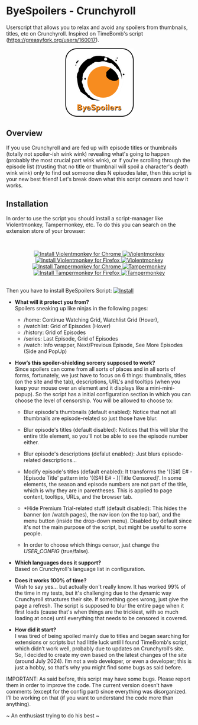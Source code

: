 # ByeSpoilers - Crunchyroll
Userscript that allows you to relax and avoid any spoilers from thumbnails, titles, etc on Crunchyroll. Inspired on TimeBomb's script (https://greasyfork.org/users/160017).  

<p align="center">
    <picture>
        <img src="assets-images/logov2.png" width="185">
    </picture>
</p>

<h2>Overview</h2>
If you use Crunchyroll and are fed up with episode titles or thumbnails (totally not spoiler-ish wink wink) revealing what's going to happen (probably the most crucial part wink wink), or if you're scrolling through the episode list (trusting that no title or thumbnail will spoil a character's death wink wink) only to find out someone dies N episodes later, then this script is your new best friend! Let's break down what this script censors and how it works.

<h2>Installation</h2>
<p>In order to use the script you should install a script-manager like Violentmonkey, Tampermonkey, etc. To do this you can search on the extension store of your browser:</p>

<br>
<p align="center">
<a href="https://chrome.google.com/webstore/detail/violentmonkey/dhdgffkkebhmkfjojejmpbldmpobfkfo" target="_blank">
  <img src="https://img.shields.io/badge/Install%20for%20Chrome-brightgreen?style=flat&logo=googlechrome&logoColor=white" alt="Install Violentmonkey for Chrome">
  <img src="https://img.shields.io/static/v1?label=&message=Violentmonkey&color=blue&logo=violentmonkey&logoColor=white" alt="Violentmonkey">
</a>

<a href="https://addons.mozilla.org/en-US/firefox/addon/violentmonkey/" target="_blank">
  <img src="https://img.shields.io/badge/Install%20for%20Firefox-orange?style=flat&logo=firefox&logoColor=white" alt="Install Violentmonkey for Firefox">
  <img src="https://img.shields.io/static/v1?label=&message=Violentmonkey&color=blue&logo=violentmonkey&logoColor=white" alt="Violentmonkey">
</a>

<br>
<a href="https://chrome.google.com/webstore/detail/tampermonkey/dhdgffkkebhmkfjojejmpbldmpobfkfo" target="_blank">
  <img src="https://img.shields.io/badge/Install%20for%20Chrome-brightgreen?style=flat&logo=googlechrome&logoColor=white" alt="Install Tampermonkey for Chrome">
  <img src="https://img.shields.io/static/v1?label=&message=Tampermonkey&color=black&logo=tampermonkey&logoColor=white" alt="Tampermonkey">
</a>

<a href="https://addons.mozilla.org/en-US/firefox/addon/tampermonkey/" target="_blank">
  <img src="https://img.shields.io/badge/Install%20for%20Firefox-orange?style=flat&logo=firefox&logoColor=white" alt="Install Tampermonkey for Firefox">
  <img src="https://img.shields.io/static/v1?label=&message=Tampermonkey&color=black&logo=tampermonkey&logoColor=white" alt="Tampermonkey">
</a>
</p>
<br>
Then you have to install ByeSpoilers Script: <a href="https://github.com/zAlfok/ByeSpoilers-Crunchyroll/raw/master/scripts/byeSpoilers_Crunchyroll.user.js" target="_blank">
  <img src="https://img.shields.io/badge/Install-ByeSpoilers-brightgreen" alt="Install">
</a>

- <b>What will it protect you from?</b><br> 
Spoilers sneaking up like ninjas in the following pages:
    - /home: Continue Watching Grid, Watchlist Grid (Hover),
    - /watchlist: Grid of Episodes (Hover)
    - /history: Grid of Episodes
    - /series: Last Episode, Grid of Episodes
    - /watch: Info wrapper, Next/Previous Episode, See More Episodes (Side and PopUp)

- <b>How’s this spoiler-shielding sorcery supposed to work?</b><br>
Since spoilers can come from all sorts of places and in all sorts of forms, fortunately, we just have to focus on 6 things: thumbnails, titles (on the site and the tab), descriptions, URL's and tooltips (when you keep your mouse over an element and it displays like a mini-mini-popup). So the script has a initial configuration section in which you can choose the level of censorship. You will be allowed to choose to:
    - Blur episode's thumbnails (default enabled): Notice that not all thumbnails are episode-related so just those have blur.
    - Blur episode's titles (default disabled): Notices that this will blur the entire title element, so you'll not be able to see the episode number either.
    - Blur episode's descriptions (defalut enabled): Just blurs episode-related descriptions...
    - Modify episode's titles (default enabled): It transforms the '((S#) E# - )Episode Title' pattern into '((S#) E# - )[Title Censored]'. In some elements, the season and episode numbers are not part of the title, which is why they are in parentheses. This is applied to page content, tooltips, URLs, and the browser tab.
    - *Hide Premium Trial-related stuff (default disabled): This hides the banner (on /watch pages), the nav icon (on the top bar), and the menu button (inside the drop-down menu). Disabled by default since it's not the main purpose of the script, but might be useful to some people.

    - In order to choose which things censor, just change the <em>USER_CONFIG</em> (true/false).
    
- <b>Which languages does it support?</b><br>
Based on Crunchyroll's language list in configuration.

- <b>Does it works 100% of time?</b><br>
Wish to say yes... but actually don't really know. It has worked 99% of the time in my tests, but it's challenging due to the dynamic way Crunchyroll structures their site. If something goes wrong, just give the page a refresh. The script is supposed to blur the entire page when it first loads (cause that's when things are the trickiest, with so much loading at once) until everything that needs to be censored is covered.

- <b>How did it start?</b><br>
I was tired of being spoiled mainly due to titles and began searching for extensions or scripts but had little luck until I found TimeBomb's script, which didn’t work well, probably due to updates on Crunchyroll’s site. So, I decided to create my own based on the latest changes of the site (around July 2024). I’m not a web developer, or even a developer; this is just a hobby, so that's why you might find some bugs as said before. 

IMPORTANT: As said before, this script may have some bugs. Please report them in order to improve the code. The current version doesn’t have comments (except for the config part) since everything was disorganized. I’ll be working on that (if you want to understand the code more than anything).

~ An enthusiast trying to do his best ~


